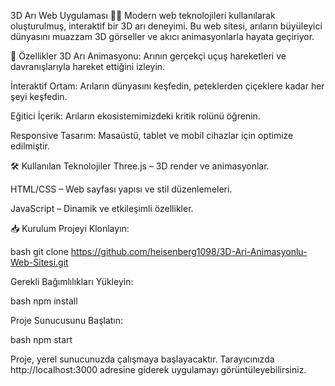 3D Arı Web Uygulaması 🐝✨
Modern web teknolojileri kullanılarak oluşturulmuş, interaktif bir 3D arı deneyimi. Bu web sitesi, arıların büyüleyici dünyasını muazzam 3D görseller ve akıcı animasyonlarla hayata geçiriyor.

📌 Özellikler
3D Arı Animasyonu: Arının gerçekçi uçuş hareketleri ve davranışlarıyla hareket ettiğini izleyin.

İnteraktif Ortam: Arıların dünyasını keşfedin, peteklerden çiçeklere kadar her şeyi keşfedin.

Eğitici İçerik: Arıların ekosistemimizdeki kritik rolünü öğrenin.

Responsive Tasarım: Masaüstü, tablet ve mobil cihazlar için optimize edilmiştir.

🛠️ Kullanılan Teknolojiler
Three.js – 3D render ve animasyonlar.

HTML/CSS – Web sayfası yapısı ve stil düzenlemeleri.

JavaScript – Dinamik ve etkileşimli özellikler.

📥 Kurulum
Projeyi Klonlayın:

bash
git clone https://github.com/heisenberg1098/3D-Ari-Animasyonlu-Web-Sitesi.git

Gerekli Bağımlılıkları Yükleyin:

bash
npm install

Proje Sunucusunu Başlatın:

bash
npm start

Proje, yerel sunucunuzda çalışmaya başlayacaktır. Tarayıcınızda http://localhost:3000 adresine giderek uygulamayı görüntüleyebilirsiniz.
